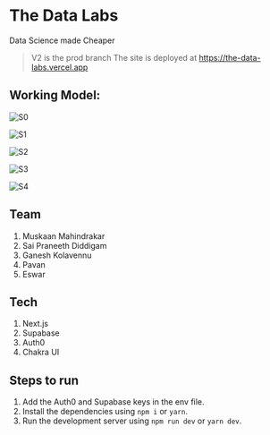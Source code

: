 # The Data Labs
Data Science made Cheaper

> V2 is the prod branch
> The site is deployed at https://the-data-labs.vercel.app

## Working Model:

![S0](https://user-images.githubusercontent.com/86561435/147256597-b61cf3b4-f058-4523-b5fb-8e356e7d56a6.png)

![S1](https://user-images.githubusercontent.com/86561435/147256609-e70abf48-412f-4c54-b166-a7c4e3928368.png)

![S2](https://user-images.githubusercontent.com/86561435/147256659-e8940a90-6bba-4c90-b4cf-191616f501bb.png)

![S3](https://user-images.githubusercontent.com/86561435/147256718-64045b3a-2867-4281-a1c5-278c209ea852.png)

![S4](https://user-images.githubusercontent.com/86561435/147256723-23a0e9c0-7a5a-4148-b04f-c9a68da0124f.png)


## Team
1. Muskaan Mahindrakar
2. Sai Praneeth Diddigam
3. Ganesh Kolavennu
4. Pavan
5. Eswar

## Tech
1. Next.js
2. Supabase
3. Auth0
4. Chakra UI

## Steps to run
1. Add the Auth0 and Supabase keys in the env file.
2. Install the dependencies using `npm i` or `yarn`.
3. Run the development server using `npm run dev` or `yarn dev`.
